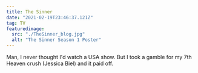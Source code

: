 ```yaml
---
title: The Sinner
date: "2021-02-19T23:46:37.121Z"
tag: TV
featuredimage:
  src: "./TheSinner_blog.jpg"
  alt: "The Sinner Season 1 Poster"
---
```


Man, I never thought I'd watch a USA show. But I took a gamble for my 7th Heaven crush (Jessica Biel) and it paid off.
